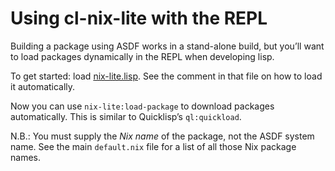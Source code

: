 # Using cl-nix-lite with the REPL

Building a package using ASDF works in a stand-alone build, but you’ll want to load packages dynamically in the REPL when developing lisp.

To get started: load [nix-lite.lisp](nix-lite.lisp). See the comment in that file on how to load it automatically.

Now you can use `nix-lite:load-package` to download packages automatically. This is similar to Quicklisp’s `ql:quickload`.

N.B.: You must supply the _Nix name_ of the package, not the ASDF system name. See the main `default.nix` file for a list of all those Nix package names.
